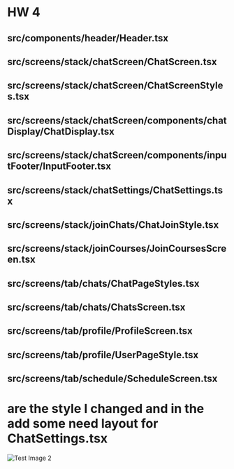 # HW 4

## src/components/header/Header.tsx
## src/screens/stack/chatScreen/ChatScreen.tsx
## src/screens/stack/chatScreen/ChatScreenStyles.tsx
## src/screens/stack/chatScreen/components/chatDisplay/ChatDisplay.tsx
## src/screens/stack/chatScreen/components/inputFooter/InputFooter.tsx
## src/screens/stack/chatSettings/ChatSettings.tsx
## src/screens/stack/joinChats/ChatJoinStyle.tsx
## src/screens/stack/joinCourses/JoinCoursesScreen.tsx
## src/screens/tab/chats/ChatPageStyles.tsx
## src/screens/tab/chats/ChatsScreen.tsx
## src/screens/tab/profile/ProfileScreen.tsx
## src/screens/tab/profile/UserPageStyle.tsx
## src/screens/tab/schedule/ScheduleScreen.tsx

# are the style I changed and in the add some need layout for ChatSettings.tsx
![Test Image 2](https://github.com/ucsb-cs184-f23/pj-react-04/blob/binyu-HW3/team/HW04_image/01.jpg)
